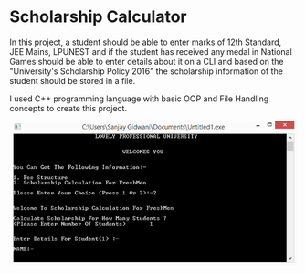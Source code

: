 # Scholarship Calculator

In this project, a student should be able to enter marks of 12th Standard, JEE Mains, LPUNEST and if the student has received any medal in National Games should be able to enter details about it on a CLI and based on the "University's Scholarship Policy 2016" the scholarship information of the student should be stored in a file.

I used C++ programming language with basic OOP and File Handling concepts to create this project.

![](project_img.png)
